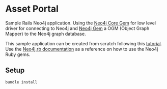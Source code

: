 # Asset Portal

Sample Rails Neo4j application. Using the [Neo4j Core Gem](https://github.com/neo4jrb/neo4j-core)
for low level driver for connecting to Neo4j and [Neo4j Gem](https://github.com/neo4jrb/neo4j) a
OGM (Object Graph Mapper) to the Neo4j graph database.

This sample application can be created from scratch following this
[tutorial](https://neo4j.com/developer/ruby-course/). Use the [Neo4j.rb documentation](https://neo4jrb.readthedocs.io/en/stable/Introduction.html) as a reference on how to use the Neo4j
Ruby gems.

## Setup
```rails
bundle install
```

